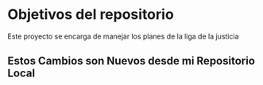 # Objetivos del repositorio

Este proyecto se encarga de manejar los planes de la liga de la justicia

## Estos Cambios son Nuevos desde mi Repositorio Local


